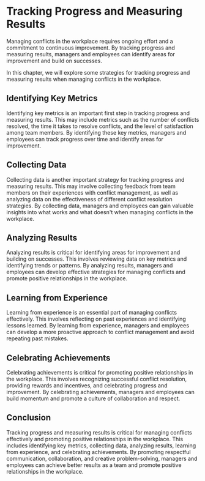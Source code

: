Tracking Progress and Measuring Results
===================================================================================================

Managing conflicts in the workplace requires ongoing effort and a commitment to continuous improvement. By tracking progress and measuring results, managers and employees can identify areas for improvement and build on successes.

In this chapter, we will explore some strategies for tracking progress and measuring results when managing conflicts in the workplace.

Identifying Key Metrics
-----------------------

Identifying key metrics is an important first step in tracking progress and measuring results. This may include metrics such as the number of conflicts resolved, the time it takes to resolve conflicts, and the level of satisfaction among team members. By identifying these key metrics, managers and employees can track progress over time and identify areas for improvement.

Collecting Data
---------------

Collecting data is another important strategy for tracking progress and measuring results. This may involve collecting feedback from team members on their experiences with conflict management, as well as analyzing data on the effectiveness of different conflict resolution strategies. By collecting data, managers and employees can gain valuable insights into what works and what doesn't when managing conflicts in the workplace.

Analyzing Results
-----------------

Analyzing results is critical for identifying areas for improvement and building on successes. This involves reviewing data on key metrics and identifying trends or patterns. By analyzing results, managers and employees can develop effective strategies for managing conflicts and promote positive relationships in the workplace.

Learning from Experience
------------------------

Learning from experience is an essential part of managing conflicts effectively. This involves reflecting on past experiences and identifying lessons learned. By learning from experience, managers and employees can develop a more proactive approach to conflict management and avoid repeating past mistakes.

Celebrating Achievements
------------------------

Celebrating achievements is critical for promoting positive relationships in the workplace. This involves recognizing successful conflict resolution, providing rewards and incentives, and celebrating progress and improvement. By celebrating achievements, managers and employees can build momentum and promote a culture of collaboration and respect.

Conclusion
----------

Tracking progress and measuring results is critical for managing conflicts effectively and promoting positive relationships in the workplace. This includes identifying key metrics, collecting data, analyzing results, learning from experience, and celebrating achievements. By promoting respectful communication, collaboration, and creative problem-solving, managers and employees can achieve better results as a team and promote positive relationships in the workplace.
